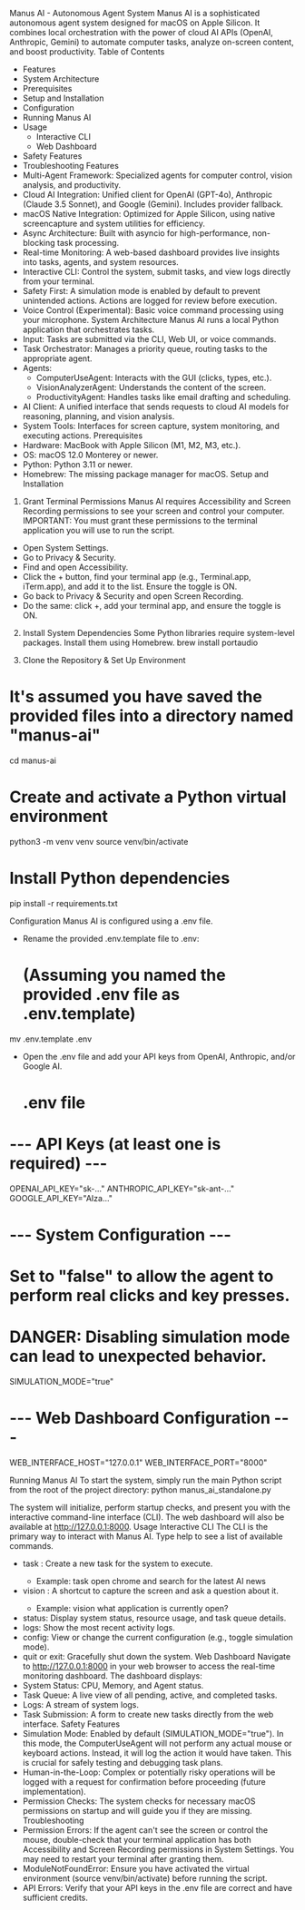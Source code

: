 Manus AI - Autonomous Agent System
Manus AI is a sophisticated autonomous agent system designed for macOS on Apple Silicon. It combines local orchestration with the power of cloud AI APIs (OpenAI, Anthropic, Gemini) to automate computer tasks, analyze on-screen content, and boost productivity.
Table of Contents
 * Features
 * System Architecture
 * Prerequisites
 * Setup and Installation
 * Configuration
 * Running Manus AI
 * Usage
   * Interactive CLI
   * Web Dashboard
 * Safety Features
 * Troubleshooting
Features
 * Multi-Agent Framework: Specialized agents for computer control, vision analysis, and productivity.
 * Cloud AI Integration: Unified client for OpenAI (GPT-4o), Anthropic (Claude 3.5 Sonnet), and Google (Gemini). Includes provider fallback.
 * macOS Native Integration: Optimized for Apple Silicon, using native screencapture and system utilities for efficiency.
 * Async Architecture: Built with asyncio for high-performance, non-blocking task processing.
 * Real-time Monitoring: A web-based dashboard provides live insights into tasks, agents, and system resources.
 * Interactive CLI: Control the system, submit tasks, and view logs directly from your terminal.
 * Safety First: A simulation mode is enabled by default to prevent unintended actions. Actions are logged for review before execution.
 * Voice Control (Experimental): Basic voice command processing using your microphone.
System Architecture
Manus AI runs a local Python application that orchestrates tasks.
 * Input: Tasks are submitted via the CLI, Web UI, or voice commands.
 * Task Orchestrator: Manages a priority queue, routing tasks to the appropriate agent.
 * Agents:
   * ComputerUseAgent: Interacts with the GUI (clicks, types, etc.).
   * VisionAnalyzerAgent: Understands the content of the screen.
   * ProductivityAgent: Handles tasks like email drafting and scheduling.
 * AI Client: A unified interface that sends requests to cloud AI models for reasoning, planning, and vision analysis.
 * System Tools: Interfaces for screen capture, system monitoring, and executing actions.
Prerequisites
 * Hardware: MacBook with Apple Silicon (M1, M2, M3, etc.).
 * OS: macOS 12.0 Monterey or newer.
 * Python: Python 3.11 or newer.
 * Homebrew: The missing package manager for macOS.
Setup and Installation
1. Grant Terminal Permissions
Manus AI requires Accessibility and Screen Recording permissions to see your screen and control your computer.
IMPORTANT: You must grant these permissions to the terminal application you will use to run the script.
 * Open System Settings.
 * Go to Privacy & Security.
 * Find and open Accessibility.
 * Click the + button, find your terminal app (e.g., Terminal.app, iTerm.app), and add it to the list. Ensure the toggle is ON.
 * Go back to Privacy & Security and open Screen Recording.
 * Do the same: click +, add your terminal app, and ensure the toggle is ON.
2. Install System Dependencies
Some Python libraries require system-level packages. Install them using Homebrew.
brew install portaudio

3. Clone the Repository & Set Up Environment
# It's assumed you have saved the provided files into a directory named "manus-ai"
cd manus-ai

# Create and activate a Python virtual environment
python3 -m venv venv
source venv/bin/activate

# Install Python dependencies
pip install -r requirements.txt

Configuration
Manus AI is configured using a .env file.
 * Rename the provided .env.template file to .env:
   # (Assuming you named the provided .env file as .env.template)
mv .env.template .env

 * Open the .env file and add your API keys from OpenAI, Anthropic, and/or Google AI.
   # .env file

# --- API Keys (at least one is required) ---
OPENAI_API_KEY="sk-..."
ANTHROPIC_API_KEY="sk-ant-..."
GOOGLE_API_KEY="AIza..."

# --- System Configuration ---
# Set to "false" to allow the agent to perform real clicks and key presses.
# DANGER: Disabling simulation mode can lead to unexpected behavior.
SIMULATION_MODE="true"

# --- Web Dashboard Configuration ---
WEB_INTERFACE_HOST="127.0.0.1"
WEB_INTERFACE_PORT="8000"

Running Manus AI
To start the system, simply run the main Python script from the root of the project directory:
python manus_ai_standalone.py

The system will initialize, perform startup checks, and present you with the interactive command-line interface (CLI). The web dashboard will also be available at http://127.0.0.1:8000.
Usage
Interactive CLI
The CLI is the primary way to interact with Manus AI. Type help to see a list of available commands.
 * task <description>: Create a new task for the system to execute.
   * Example: task open chrome and search for the latest AI news
 * vision <description>: A shortcut to capture the screen and ask a question about it.
   * Example: vision what application is currently open?
 * status: Display system status, resource usage, and task queue details.
 * logs: Show the most recent activity logs.
 * config: View or change the current configuration (e.g., toggle simulation mode).
 * quit or exit: Gracefully shut down the system.
Web Dashboard
Navigate to http://127.0.0.1:8000 in your web browser to access the real-time monitoring dashboard.
The dashboard displays:
 * System Status: CPU, Memory, and Agent status.
 * Task Queue: A live view of all pending, active, and completed tasks.
 * Logs: A stream of system logs.
 * Task Submission: A form to create new tasks directly from the web interface.
Safety Features
 * Simulation Mode: Enabled by default (SIMULATION_MODE="true"). In this mode, the ComputerUseAgent will not perform any actual mouse or keyboard actions. Instead, it will log the action it would have taken. This is crucial for safely testing and debugging task plans.
 * Human-in-the-Loop: Complex or potentially risky operations will be logged with a request for confirmation before proceeding (future implementation).
 * Permission Checks: The system checks for necessary macOS permissions on startup and will guide you if they are missing.
Troubleshooting
 * Permission Errors: If the agent can't see the screen or control the mouse, double-check that your terminal application has both Accessibility and Screen Recording permissions in System Settings. You may need to restart your terminal after granting them.
 * ModuleNotFoundError: Ensure you have activated the virtual environment (source venv/bin/activate) before running the script.
 * API Errors: Verify that your API keys in the .env file are correct and have sufficient credits.
